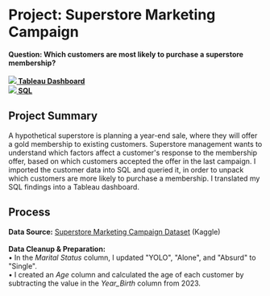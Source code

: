 # Project: Superstore Marketing Campaign
<b>Question: Which customers are most likely to purchase a superstore membership?</b><br><br>
<picture><img src="https://github.com/rachel-m-wheeler/data-analytics/assets/102989527/a28160bb-2c34-4535-9dcf-984dee3cca99"></picture><a href="https://public.tableau.com/app/profile/rachel.wheeler/viz/SuperstoreMarketingDashboard_16913422353990/Dashboard1"><b> Tableau Dashboard</b></a><br>
<picture><img src="https://github.com/rachel-m-wheeler/data-analytics/assets/102989527/f33479ad-4db4-4665-9298-6814bfb83a97"></picture><a href="https://github.com/rachel-m-wheeler/superstore-marketing/blob/main/Superstore%20Marketing%20SQL.sql"><b> SQL</b></a><br>

## Project Summary

A hypothetical superstore is planning a year-end sale, where they will offer a gold membership to existing customers. Superstore management wants to understand which factors affect a customer's response to the membership offer, based on which customers accepted the offer in the last campaign. I imported the customer data into SQL and queried it, in order to unpack which customers are more likely to purchase a membership. I translated my SQL findings into a Tableau dashboard. 

## Process
<b>Data Source:</b> <a href="https://www.kaggle.com/datasets/ahsan81/superstore-marketing-campaign-dataset">Superstore Marketing Campaign Dataset</a> (Kaggle)<br>
 <br>
<b>Data Cleanup & Preparation:</b><br>
	• In the <em>Marital Status</em> column, I updated "YOLO", "Alone", and "Absurd" to "Single".<br>
• I created an <em>Age</em> column and calculated the age of each customer by subtracting the value in the <em>Year_Birth</em> column from 2023.
